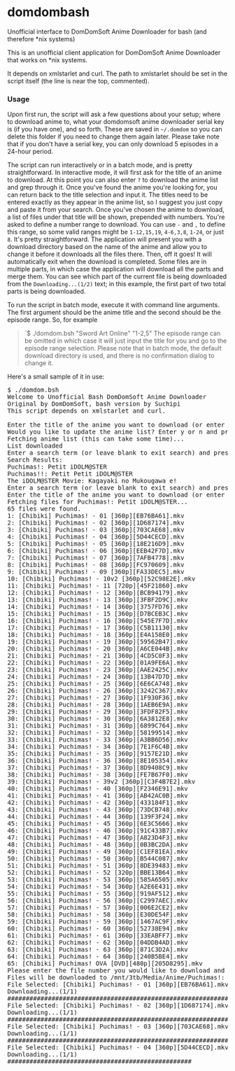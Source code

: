 domdombash
==========

Unofficial interface to DomDomSoft Anime Downloader for bash (and therefore *nix systems)

This is an unofficial client application for DomDomSoft Anime Downloader that works on *nix systems.

It depends on xmlstarlet and curl. The path to xmlstarlet should be set in the script itself (the line is near the top, commented).

### Usage

Upon first run, the script will ask a few questions about your setup; where to download anime to, what your domdomsoft anime downloader serial key is (if you have one), and so forth. These are saved in `~/.domdom` so you can delete this folder if you need to change them again later.
Please take note that if you don't have a serial key, you can only download 5 episodes in a 24-hour period.

The script can run interactively or in a batch mode, and is pretty straightforward. In interactive mode, it will first ask for the title of an anime to download. At this point you can also enter `?` to download the anime list and grep through it. Once you've found the anime you're looking for, you can return back to the title selection and input it. The titles need to be entered exactly as they appear in the anime list, so I suggest you just copy and paste it from your search.
Once you've chosen the anime to download, a list of files under that title will be shown, prepended with numbers. You're asked to define a number range to download. You can use `-` and `,` to define this range, so some valid ranges might be `1-12,15,19`, `4-6,3,8`, `1-24`, or just `8`. It's pretty straightforward.
The application will present you with a download directory based on the name of the anime and allow you to change it before it downloads all the files there. Then, off it goes! It will automatically exit when the download is completed.
Some files are in multiple parts, in which case the application will download all the parts and merge them. You can see which part of the current file is being downloaded from the `Downloading...(1/2)` text; in this example, the first part of two total parts is being downloaded.

To run the script in batch mode, execute it with command line arguments. The first argument should be the anime title and the second should be the episode range. So, for example
> `$ ./domdom.bsh "Sword Art Online" "1-2,5"
The episode range can be omitted in which case it will just input the title for you and go to the episode range selection.
Please note that in batch mode, the default download directory is used, and there is no confirmation dialog to change it.

Here's a small sample of it in use:

<pre>
$ ./domdom.bsh
Welcome to Unofficial Bash DomDomSoft Anime Downloader
Original by DomDomSoft, bash version by Suchipi
This script depends on xmlstarlet and curl.

Enter the title of the anime you want to download (or enter "?" to search) and press [ENTER]: ?
Would you like to update the anime list? Enter y or n and press [ENTER]: y
Fetching anime list (this can take some time)...
List downloaded
Enter a search term (or leave blank to exit search) and press [ENTER]: iDOLM@STER
Search Results:
Puchimas!: Petit iDOLM@STER
Puchimas!!: Petit Petit iDOLM@STER
The iDOLM@STER Movie: Kagayaki no Mukougawa e!
Enter a search term (or leave blank to exit search) and press [ENTER]:
Enter the title of the anime you want to download (or enter "?" to search) and press [ENTER]: Puchimas!: Petit iDOLM@STER
Fetching files for Puchimas!: Petit iDOLM@STER...
65 files were found.
1: [Chibiki] Puchimas! - 01 [360p][EB76BA61].mkv
2: [Chibiki] Puchimas! - 02 [360p][1D687174].mkv
3: [Chibiki] Puchimas! - 03 [360p][703CAE68].mkv
4: [Chibiki] Puchimas! - 04 [360p][5D44CECD].mkv
5: [Chibiki] Puchimas! - 05 [360p][18E216D9].mkv
6: [Chibiki] Puchimas! - 06 [360p][EEB42F7D].mkv
7: [Chibiki] Puchimas! - 07 [360p][7AFB4778].mkv
8: [Chibiki] Puchimas! - 08 [360p][FC970609].mkv
9: [Chibiki] Puchimas! - 09 [360p][FA33DEC5].mkv
10: [Chibiki] Puchimas! - 10v2 [360p][52C98E2E].mkv
11: [Chibiki] Puchimas! - 11 [720p][45F21860].mkv
12: [Chibiki] Puchimas! - 12 [360p][BCB94179].mkv
13: [Chibiki] Puchimas! - 13 [360p][3FBF2D9C].mkv
14: [Chibiki] Puchimas! - 14 [360p][3757FD76].mkv
15: [Chibiki] Puchimas! - 15 [360p][D7BCEB3C].mkv
16: [Chibiki] Puchimas! - 16 [360p][545E7F7D].mkv
17: [Chibiki] Puchimas! - 17 [360p][C5B11130].mkv
18: [Chibiki] Puchimas! - 18 [360p][E4A158E0].mkv
19: [Chibiki] Puchimas! - 19 [360p][59562B47].mkv
20: [Chibiki] Puchimas! - 20 [360p][A6CE044B].mkv
21: [Chibiki] Puchimas! - 21 [360p][4CD5C0F3].mkv
22: [Chibiki] Puchimas! - 22 [360p][01A9FE6A].mkv
23: [Chibiki] Puchimas! - 23 [360p][AAE2425C].mkv
24: [Chibiki] Puchimas! - 24 [360p][13B47D7D].mkv
25: [Chibiki] Puchimas! - 25 [360p][6E6CA748].mkv
26: [Chibiki] Puchimas! - 26 [360p][3242C367].mkv
27: [Chibiki] Puchimas! - 27 [360p][1F930F36].mkv
28: [Chibiki] Puchimas! - 28 [360p][1AEB6E9A].mkv
29: [Chibiki] Puchimas! - 29 [360p][3FDF82F5].mkv
30: [Chibiki] Puchimas! - 30 [360p][6A3812E8].mkv
31: [Chibiki] Puchimas! - 31 [360p][6899C764].mkv
32: [Chibiki] Puchimas! - 32 [360p][58199514].mkv
33: [Chibiki] Puchimas! - 33 [360p][A3BB6D56].mkv
34: [Chibiki] Puchimas! - 34 [360p][7E1F6C4B].mkv
35: [Chibiki] Puchimas! - 35 [360p][9157E21D].mkv
36: [Chibiki] Puchimas! - 36 [360p][8E105354].mkv
37: [Chibiki] Puchimas! - 37 [360p][8D9408C9].mkv
38: [Chibiki] Puchimas! - 38 [360p][FE7B67F0].mkv
39: [Chibiki] Puchimas! - 39v2 [360p][C3F4B7E2].mkv
40: [Chibiki] Puchimas! - 40 [360p][F2346E91].mkv
41: [Chibiki] Puchimas! - 41 [360p][AB42AC0B].mkv
42: [Chibiki] Puchimas! - 42 [360p][433184F1].mkv
43: [Chibiki] Puchimas! - 43 [360p][73DCB748].mkv
44: [Chibiki] Puchimas! - 44 [360p][139F3F24].mkv
45: [Chibiki] Puchimas! - 45 [360p][6E3C5666].mkv
46: [Chibiki] Puchimas! - 46 [360p][91C433B7].mkv
47: [Chibiki] Puchimas! - 47 [360p][A823D4F3].mkv
48: [Chibiki] Puchimas! - 48 [360p][0B3BC2DA].mkv
49: [Chibiki] Puchimas! - 49 [360p][C1EF81EA].mkv
50: [Chibiki] Puchimas! - 50 [360p][B544C087].mkv
51: [Chibiki] Puchimas! - 51 [360p][8DE39483].mkv
52: [Chibiki] Puchimas! - 52 [320p][BBE13B64].mkv
53: [Chibiki] Puchimas! - 53 [360p][585A6505].mkv
54: [Chibiki] Puchimas! - 54 [360p][A2E6E431].mkv
55: [Chibiki] Puchimas! - 55 [360p][919AF512].mkv
56: [Chibiki] Puchimas! - 56 [360p][C2997AEC].mkv
57: [Chibiki] Puchimas! - 57 [360p][006E2CE2].mkv
58: [Chibiki] Puchimas! - 58 [360p][E30DE54F].mkv
59: [Chibiki] Puchimas! - 59 [360p][1467AC9F].mkv
60: [Chibiki] Puchimas! - 60 [360p][52738E94].mkv
61: [Chibiki] Puchimas! - 61 [360p][33EABFF7].mkv
62: [Chibiki] Puchimas! - 62 [360p][04DDB4AD].mkv
63: [Chibiki] Puchimas! - 63 [360p][871C3D2A].mkv
64: [Chibiki] Puchimas! - 64 [360p][240B5BE4].mkv
65: [Chibiki] Puchimas! OVA [DVD][480p][205D8295].mkv
Please enter the file number you would like to download and press [ENTER]: 1-65
Files will be downloaded to /mnt/3tb/Media/Anime/Puchimas!: Petit iDOLM@STER. Is this okay? Enter y or n and press [ENTER]: y
File Selected: [Chibiki] Puchimas! - 01 [360p][EB76BA61].mkv
Downloading...(1/1)
######################################################################## 100.0%
File Selected: [Chibiki] Puchimas! - 02 [360p][1D687174].mkv
Downloading...(1/1)
######################################################################## 100.0%
File Selected: [Chibiki] Puchimas! - 03 [360p][703CAE68].mkv
Downloading...(1/1)
######################################################################## 100.0%
File Selected: [Chibiki] Puchimas! - 04 [360p][5D44CECD].mkv
Downloading...(1/1)
##################################################                        70.8%
</pre>
